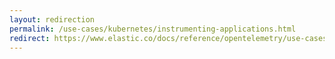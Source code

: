 ```yaml
---
layout: redirection
permalink: /use-cases/kubernetes/instrumenting-applications.html
redirect: https://www.elastic.co/docs/reference/opentelemetry/use-cases/kubernetes/instrumenting-applications
---
```

